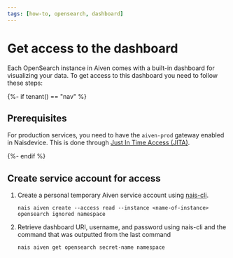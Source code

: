 ```yaml
---
tags: [how-to, opensearch, dashboard]
---
```


# Get access to the dashboard

Each OpenSearch instance in Aiven comes with a built-in dashboard for visualizing your data.
To get access to this dashboard you need to follow these steps:

{%- if tenant() == "nav" %}
## Prerequisites

For production services, you need to have the `aiven-prod` gateway enabled in Naisdevice. 
This is done through [Just In Time Access (JITA)](../../../operate/naisdevice/explanations/jita.md).

{%- endif %}

## Create service account for access

1. Create a personal temporary Aiven service account using [nais-cli](../../../operate/cli/README.md).

    ```
    nais aiven create --access read --instance <name-of-instance> opensearch ignored namespace
    ```

2. Retrieve dashboard URI, username, and password using nais-cli and the command that was outputted from the last command

    ```
    nais aiven get opensearch secret-name namespace
    ```
